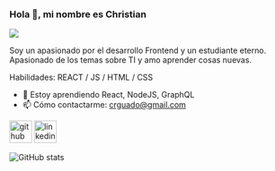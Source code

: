 ### Hola 👋, mi nombre es Christian
![](https://midu.dev/images/wallpapers/una-taza-de-javascript.png)

Soy un apasionado por el desarrollo Frontend y un estudiante eterno. Apasionado de los temas sobre TI y amo aprender cosas nuevas.

Habilidades: REACT / JS / HTML / CSS

- 🌱 Estoy aprendiendo React, NodeJS, GraphQL 
- 📫 Cómo contactarme: crguado@gmail.com 


[<img src='https://cdn.jsdelivr.net/npm/simple-icons@3.0.1/icons/github.svg' alt='github' height='40'>](https://github.com/christianxx12)  [<img src='https://cdn.jsdelivr.net/npm/simple-icons@3.0.1/icons/linkedin.svg' alt='linkedin' height='40'>](https://www.linkedin.com/in/christianxx12/)  

![GitHub stats](https://github-readme-stats.vercel.app/api?username=christianxx12&show_icons=true)  

